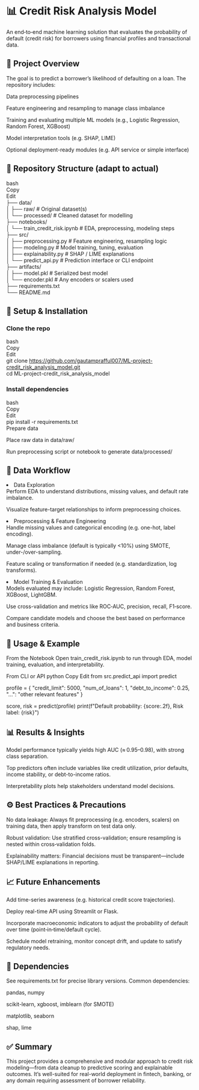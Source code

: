 <h1>📊 Credit Risk Analysis Model</h1>
An end‑to‑end machine learning solution that evaluates the probability of default (credit risk) for borrowers using financial profiles and transactional data.

<h2>🚀 Project Overview</h2>
The goal is to predict a borrower’s likelihood of defaulting on a loan. The repository includes:

Data preprocessing pipelines

Feature engineering and resampling to manage class imbalance

Training and evaluating multiple ML models (e.g., Logistic Regression, Random Forest, XGBoost)

Model interpretation tools (e.g. SHAP, LIME)

Optional deployment-ready modules (e.g. API service or simple interface)

<h2>📁 Repository Structure (adapt to actual)</h2>
bash<br>
Copy<br>
Edit<br>
├── data/<br>
│   ├── raw/                  # Original dataset(s)<br>
│   └── processed/            # Cleaned dataset for modelling<br>
├── notebooks/<br>
│   └── train_credit_risk.ipynb  # EDA, preprocessing, modeling steps<br>
├── src/<br>
│   ├── preprocessing.py      # Feature engineering, resampling logic<br>
│   ├── modeling.py           # Model training, tuning, evaluation<br>
│   ├── explainability.py     # SHAP / LIME explanations<br>
│   └── predict_api.py        # Prediction interface or CLI endpoint<br>
├── artifacts/<br>
│   ├── model.pkl             # Serialized best model<br>
│   └── encoder.pkl           # Any encoders or scalers used<br>
├── requirements.txt<br>
└── README.md

<h2>🔧 Setup & Installation</h2>
<h3>Clone the repo</h3>

bash<br>
Copy<br>
Edit<br>
git clone https://github.com/gautamprafful007/ML-project-credit_risk_analysis_model.git<br>
cd ML-project-credit_risk_analysis_model<br>

<h3>Install dependencies</h3>

bash<br>
Copy<br>
Edit<br>
pip install -r requirements.txt<br>
Prepare data<br>

Place raw data in data/raw/<br>

Run preprocessing script or notebook to generate data/processed/

<h2>🧠 Data Workflow</h2>

<li>Data Exploration</li>
Perform EDA to understand distributions, missing values, and default rate imbalance.

Visualize feature-target relationships to inform preprocessing choices.

<li>Preprocessing & Feature Engineering</li>
Handle missing values and categorical encoding (e.g. one-hot, label encoding).

Manage class imbalance (default is typically <10%) using SMOTE, under-/over-sampling.

Feature scaling or transformation if needed (e.g. standardization, log transforms).

<li>Model Training & Evaluation</li>
Models evaluated may include: Logistic Regression, Random Forest, XGBoost, LightGBM.

Use cross-validation and metrics like ROC‑AUC, precision, recall, F1‑score.

Compare candidate models and choose the best based on performance and business criteria.

<h2>🧪 Usage & Example</h2>
From the Notebook
Open train_credit_risk.ipynb to run through EDA, model training, evaluation, and interpretability.

From CLI or API
python
Copy
Edit
from src.predict_api import predict

profile = {
  "credit_limit": 5000,
  "num_of_loans": 1,
  "debt_to_income": 0.25,
  "...": "other relevant features"
}

score, risk = predict(profile)
print(f"Default probability: {score:.2f}, Risk label: {risk}")

<h2>📊 Results & Insights</h2>
Model performance typically yields high AUC (≈ 0.95–0.98), with strong class separation.

Top predictors often include variables like credit utilization, prior defaults, income stability, or debt-to-income ratios.

Interpretability plots help stakeholders understand model decisions.

<h2>⚙️ Best Practices & Precautions</h2>
No data leakage: Always fit preprocessing (e.g. encoders, scalers) on training data, then apply transform on test data only.

Robust validation: Use stratified cross-validation; ensure resampling is nested within cross‑validation folds.

Explainability matters: Financial decisions must be transparent—include SHAP/LIME explanations in reporting.

<h2>📈 Future Enhancements</h2>
Add time-series awareness (e.g. historical credit score trajectories).

Deploy real-time API using Streamlit or Flask.

Incorporate macroeconomic indicators to adjust the probability of default over time (point‑in‑time/default cycle).

Schedule model retraining, monitor concept drift, and update to satisfy regulatory needs.

<h2>🧾 Dependencies</h2>
See requirements.txt for precise library versions. Common dependencies:

pandas, numpy

scikit-learn, xgboost, imblearn (for SMOTE)

matplotlib, seaborn

shap, lime

<h2>✅ Summary</h2>
This project provides a comprehensive and modular approach to credit risk modeling—from data cleanup to predictive scoring and explainable outcomes. It’s well-suited for real-world deployment in fintech, banking, or any domain requiring assessment of borrower reliability.
